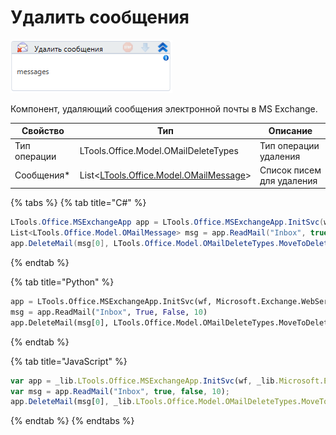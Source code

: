 # Удалить сообщения

![](../../../../resources/activities/basic/mail/exchange/image-299.png)

Компонент, удаляющий сообщения электронной почты в MS Exchange.

| Свойство     | Тип                                                                    | Описание                  |
| ------------ | ---------------------------------------------------------------------- | ------------------------- |
| Тип операции | LTools.Office.Model.OMailDeleteTypes                                   | Тип операции удаления     |
| Сообщения\*  | List<[LTools.Office.Model.OMailMessage](../datatypes/omailmessage.md)> | Список писем для удаления |

{% tabs %}
{% tab title="C#" %}
```csharp
LTools.Office.MSExchangeApp app = LTools.Office.MSExchangeApp.InitSvc(wf, Microsoft.Exchange.WebServices.Data.ExchangeVersion.Exchange2013_SP1, "server url", "login", "pass", "domain");
List<LTools.Office.Model.OMailMessage> msg = app.ReadMail("Inbox", true, false, 10);
app.DeleteMail(msg[0], LTools.Office.Model.OMailDeleteTypes.MoveToDeletedItems);
```
{% endtab %}

{% tab title="Python" %}
```python
app = LTools.Office.MSExchangeApp.InitSvc(wf, Microsoft.Exchange.WebServices.Data.ExchangeVersion.Exchange2013_SP1, "server url", "login", "pass", "domain")
msg = app.ReadMail("Inbox", True, False, 10)
app.DeleteMail(msg[0], LTools.Office.Model.OMailDeleteTypes.MoveToDeletedItems)
```
{% endtab %}

{% tab title="JavaScript" %}
```javascript
var app = _lib.LTools.Office.MSExchangeApp.InitSvc(wf, _lib.Microsoft.Exchange.WebServices.Data.ExchangeVersion.Exchange2013_SP1, "server url", "login", "pass", "domain");
var msg = app.ReadMail("Inbox", true, false, 10);
app.DeleteMail(msg[0], _lib.LTools.Office.Model.OMailDeleteTypes.MoveToDeletedItems);
```
{% endtab %}
{% endtabs %}

